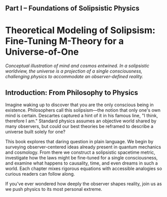 ## Part I – Foundations of Solipsistic Physics

# Theoretical Modeling of Solipsism: Fine-Tuning M-Theory for a Universe-of-One

*Conceptual illustration of mind and cosmos entwined. In a solipsistic worldview, the universe is a projection of a single consciousness, challenging physics to accommodate an observer-defined reality.*

## Introduction: From Philosophy to Physics

Imagine waking up to discover that you are the only conscious being in existence. Philosophers call this solipsism—the notion that only one's own mind is certain. Descartes captured a hint of it in his famous line, "I think, therefore I am." Standard physics assumes an objective world shared by many observers, but could our best theories be reframed to describe a universe built solely for one?

This book explores that daring question in plain language. We begin by surveying observer-centered ideas already present in quantum mechanics and cosmology. From there we construct a solipsistic spacetime metric, investigate how the laws might be fine-tuned for a single consciousness, and examine what happens to causality, time, and even dreams in such a world. Each chapter mixes rigorous equations with accessible analogies so curious readers can follow along.

If you've ever wondered how deeply the observer shapes reality, join us as we push physics to its most personal extreme.
